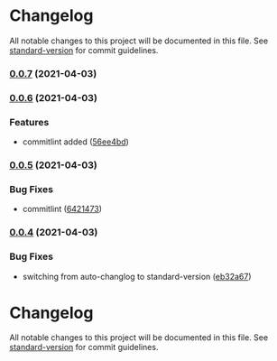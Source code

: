 # Changelog

All notable changes to this project will be documented in this file. See [standard-version](https://github.com/conventional-changelog/standard-version) for commit guidelines.

### [0.0.7](https://github.com/jdnierth/radio-plays/compare/v0.0.6...v0.0.7) (2021-04-03)

### [0.0.6](https://github.com/jdnierth/radio-plays/compare/v0.0.5...v0.0.6) (2021-04-03)


### Features

* commitlint added ([56ee4bd](https://github.com/jdnierth/radio-plays/commits/56ee4bd85541be114ffae8eaa9b1c8fac965cf54))

### [0.0.5](https://github.com/jdnierth/radio-plays/compare/v0.0.4...v0.0.5) (2021-04-03)


### Bug Fixes

* commitlint ([6421473](https://github.com/jdnierth/radio-plays/commits/6421473641d1f49bcbc54f8965e700aa4fa8d1d0))

### [0.0.4](https://github.com/jdnierth/radio-plays/compare/v0.0.3...v0.0.4) (2021-04-03)


### Bug Fixes

* switching from auto-changlog to standard-version ([eb32a67](https://github.com/jdnierth/radio-plays/commits/eb32a6789c95e6dad61924affa8dea5ff50c394f))

# Changelog

All notable changes to this project will be documented in this file. See [standard-version](https://github.com/conventional-changelog/standard-version) for commit guidelines.
